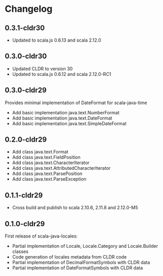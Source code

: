 # Changelog

## 0.3.1-cldr30

* Updated to scala.js 0.6.13 and scala 2.12.0

## 0.3.0-cldr30

* Updated CLDR to version 30
* Updated to scala.js 0.6.12 and scala 2.12.0-RC1

## 0.3.0-cldr29

Provides minimal implementation of DateFormat for scala-java-time

* Add basic implementation java.text.NumberFormat
* Add basic implementation java.text.DateFormat
* Add basic implementation java.text.SimpleDateFormat

## 0.2.0-cldr29

* Add class java.text.Format
* Add class java.text.FieldPosition
* Add class java.text.CharacterIterator
* Add class java.text.AttributedCharacterIterator
* Add class java.text.ParsePosition
* Add class java.text.ParseException

## 0.1.1-cldr29

* Cross build and publish to scala 2.10.6, 2.11.8 and 2.12.0-M5

## 0.1.0-cldr29

First release of scala-java-locales:

* Partial implementation of Locale, Locale.Category and Locale.Builder classes
* Code generation of locales metadata from CLDR code
* Partial implementation of DecimalFormatSymbols with CLDR data
* Partial implementation of DateFormatSymbols with CLDR data
